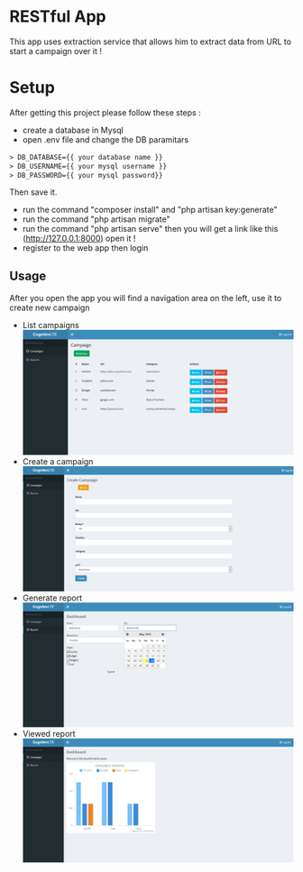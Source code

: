 # RESTful App

This app uses extraction service  that allows him to extract data from URL to start a campaign over it !


# Setup

After getting this project please follow these steps :
- create a database in Mysql
- open .env file and change the DB paramitars
```
> DB_DATABASE={{ your database name }}
> DB_USERNAME={{ your mysql username }}
> DB_PASSWORD={{ your mysql password}}
```
Then save it.
 - run the command "composer install" and "php artisan key:generate"
 - run the command "php artisan migrate"
 - run the command "php artisan serve" then you will get a link like this (http://127.0.0.1:8000) open it !
 - register to the web app then login

## Usage

After you open the app you will find a navigation area on the left, use it to create new campaign

- List campaigns
![List campaigns](md_images/screenshot13.png)
- Create a campaign
![Create a campaign](md_images/screenshot14.png)
- Generate report
![Generate report](md_images/screenshot15.png)
- Viewed report
![View report](md_images/screenshot16.png)

